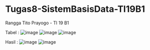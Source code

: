 # Tugas8-SistemBasisData-TI19B1

Rangga Tito Prayogo - TI 19 B1

Tabel :
![image](https://user-images.githubusercontent.com/46300525/121117228-014aad00-c842-11eb-9b2a-4d8897167303.png)
![image](https://user-images.githubusercontent.com/46300525/121117256-0b6cab80-c842-11eb-926e-a8a4adbaa00d.png)
![image](https://user-images.githubusercontent.com/46300525/121117308-1f181200-c842-11eb-8d14-a72a5da8c74b.png)


Hasil :
![image](https://user-images.githubusercontent.com/46300525/121117524-75855080-c842-11eb-82af-23a239b1cf0d.png)
![image](https://user-images.githubusercontent.com/46300525/121117602-99e12d00-c842-11eb-8aa8-ddb00917c931.png)


